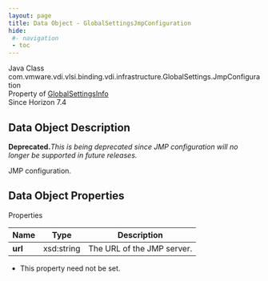 ```yaml
---
layout: page
title: Data Object - GlobalSettingsJmpConfiguration
hide:
 #- navigation
 - toc
---
```






Java Class
    com.vmware.vdi.vlsi.binding.vdi.infrastructure.GlobalSettings.JmpConfiguration  
Property of
     [GlobalSettingsInfo](vdi.infrastructure.GlobalSettings.GlobalSettingsInfo.md#field_detail)  
Since 
    Horizon 7.4

## Data Object Description 

**Deprecated.**_This is being deprecated since JMP configuration will no longer be supported in future releases._

JMP configuration. 

## Data Object Properties

Properties

Name |  Type |  Description   
---|---|---  
**url**|  xsd:string|  The URL of the JMP server.   


 * This property need not be set.

  
  

  

